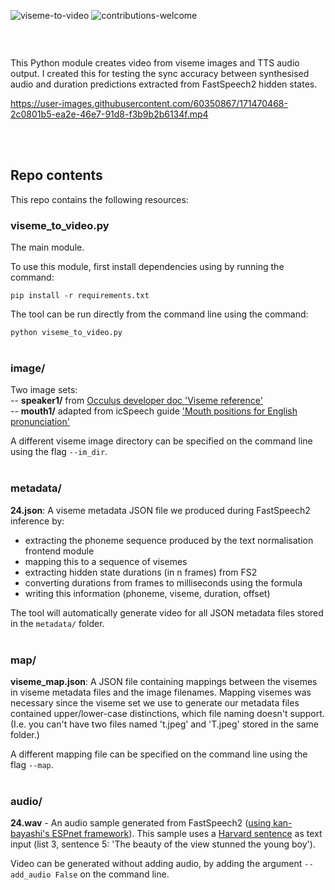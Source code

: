 ![viseme-to-video](https://user-images.githubusercontent.com/60350867/171479529-1d754e88-0934-45cd-a9ce-796e7aaa6534.png)
![contributions-welcome](https://img.shields.io/badge/contributions-welcome-ff69b4)

[![<aflorithmic>](https://circleci.com/gh/aflorithmic/viseme-to-video.svg?style=svg)](https://app.circleci.com/pipelines/github/aflorithmic/viseme-to-video?branch=main&filter=all)

<br />

This Python module creates video from viseme images and TTS audio output. I created this for testing the sync accuracy between synthesised audio and duration predictions extracted from FastSpeech2 hidden states. <br />



https://user-images.githubusercontent.com/60350867/171470468-2c0801b5-ea2e-46e7-91d8-f3b9b2b6134f.mp4 

<br /><br />



## Repo contents

This repo contains the following resources:  <br />

### **viseme_to_video.py**

The main module. 

To use this module, first install dependencies using by running the command:

`pip install -r requirements.txt`


The tool can be run directly from the command line using the command:

`python viseme_to_video.py` <br /><br />


### **image/** <br />
Two image sets: <br />
-- **speaker1/** from [Occulus developer doc 'Viseme reference'](https://developer.oculus.com/documentation/unity/audio-ovrlipsync-viseme-reference/ ) <br />
-- **mouth1/** adapted from icSpeech guide ['Mouth positions for English pronunciation'](https://icspeech.com/mouth-positions.html)

A different viseme image directory can be specified on the command line using the flag `--im_dir`. <br /><br />

### **metadata/** <br />
**24.json**: A viseme metadata JSON file we produced during FastSpeech2 inference by: <br />

- extracting the phoneme sequence produced by the text normalisation frontend module
- mapping this to a sequence of visemes
- extracting hidden state durations (in n frames) from FS2
- converting durations from frames to milliseconds using the formula
- writing this information (phoneme, viseme, duration, offset)

The tool will automatically generate video for all JSON metadata files stored in the `metadata/` folder. <br /><br />


### **map/** <br />
**viseme_map.json**: A JSON file containing mappings between the visemes in viseme metadata files and the image filenames. Mapping visemes was necessary since the viseme set we use to generate our metadata files contained upper/lower-case distinctions, which file naming doesn't support. (I.e. you can't have two files named 't.jpeg' and 'T.jpeg' stored in the same folder.) <br />

A different mapping file can be specified on the command line using the flag `--map`. <br /><br />


###  **audio/** <br />
**24.wav** -  An audio sample generated from FastSpeech2 ([using kan-bayashi's ESPnet framework](https://github.com/espnet/espnet)). This sample uses a [Harvard sentence](https://harvardsentences.com/) as text input (list 3, sentence 5: 'The beauty of the view stunned the young boy'). <br />


Video can be generated without adding audio, by adding the argument `--add_audio False` on the command line. <br /><br />
